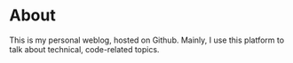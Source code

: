 About
=====

This is my personal weblog, hosted on Github.  Mainly, I use this platform to talk about technical, code-related topics.
